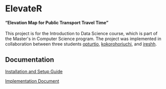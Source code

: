 # ElevateR
#### “Elevation Map for Public Transport Travel Time”
This project is for the Introduction to Data Science course, which is part of the Master's in Computer Science program. The project was implemented in collaboration between three students [opturtio](https://github.com/opturtio), [kokorohoriuchi](https://github.com/kokorohoriuchi), and [ireshh](https://github.com/ireshh).

## Documentation
[Installation and Setup Guide](/doc/installation_and_setup_guide.md)

[Implementation Document](/doc/implementation_document.md)
